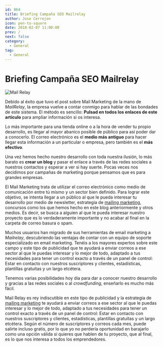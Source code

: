 ```yaml
---
id: 864
title: Briefing Campaña SEO Mailrelay
author: Jose Cerrejon
icon: pen-to-square
date: 2018-02-07 11:00:00
prev: /
next: false
category:
  - General
tag:
  - General
---
```


# Briefing Campaña SEO Mailrelay

![Mail Relay](/images/2014/12/MailRelay.png)

Debido al éxito que tuvo el post sobre Mail Marketing de la mano de *MailRelay*, la empresa vuelve a contar conmigo para hablar de las bondades de este sistema. El método es sencillo: **Pulsad en todos los enlaces de este artículo** para ampliar información si os interesa.

Lo más importante para una tienda online o a la hora de vender tu propio desarrollo, es llegar al mayor abanico posible de público para así poder dar a conocerlo. El correo electrónico es el **medio más antiguo** para hacer llegar esta información a un particular o empresa, pero también es el **más efectivo**.

Una vez hemos hecho nuestro desarrollo con toda nuestra ilusión, lo más barato es **crear un blog** y pasar el enlace a través de las redes sociales a nuestros contactos y esperar a ver si hay suerte. Pocas veces nos decidimos por campañas de marketing porque pensamos que es para grandes empresas.

El Mail Marketing trata de utilizar el correo electrónico como medio de comunicación entre tú mísmo y un sector bien definido. Para lograr este objetivo, se intenta llegar a un público al que le pueda interesar tu desarrollo por medio de newsletter, estrategia de <a href="https://blog.mailrelay.com/es/2017/11/29/beneficios-del-email-marketing" rel="nofollow">mailing marketing</a>, concursos como los que hemos hecho en este blog anteriormente y otros medios. Es decir, se busca a alguien al que le pueda interesar nuestro proyecto que es lo verdaderamente importante y no acabar al final en la carpeta de correo basura o spam.

Muchos usuarios han migrado de sus herramientas de email marketing a *Mailrelay*, descubriendo las ventajas de contar con un equipo de soporte especializado en email marketing. Tenéis a los mayores expertos sobre este campo y este tipo de publicidad que te ayudará a enviar correos a ese sector al que le puedas interesar y lo mejor de todo, adaptado a tus necesidades para tener un control exacto a través de un panel de control: Estar en contacto con nuestros suscriptores y clientes, estadísticas, plantillas gratuítas y un largo etcétera.

Tenemos varias posibilidades hoy día para dar a conocer nuestro desarrollo y gracias a las redes sociales o al *crowdfunding*, enseñarlo es mucho más fácil.

Mail Relay es rey indiscutible en este tipo de publicidad y la estrategia de <a href="https://blog.mailrelay.com/es/2017/11/29/beneficios-del-email-marketing" rel="nofollow">mailing marketing</a> te ayudará a enviar correos a ese sector al que le puedas interesar y lo mejor de todo, adaptado a tus necesidades para tener un control exacto a través de un panel de control: Estar en contacto con nuestros suscriptores y clientes, estadísticas, plantillas gratuítas y un largo etcétera. Según el número de suscriptores y correos cada mes, puede salirte incluso gratis, por lo que yo no perdería oportunidad en barajarlo como una opción válida si quieres que hablen de tu proyecto, que al final, es lo que nos interesa a todos los emprendedores.

